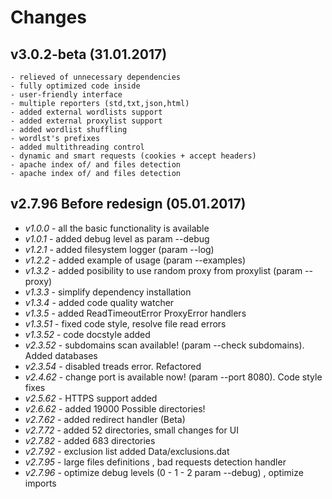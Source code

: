 Changes
=======


v3.0.2-beta (31.01.2017)
------------------------
    - relieved of unnecessary dependencies
    - fully optimized code inside
    - user-friendly interface
    - multiple reporters (std,txt,json,html)
    - added external wordlists support
    - added external proxylist support
    - added wordlist shuffling
    - wordlst's prefixes
    - added multithreading control
    - dynamic and smart requests (cookies + accept headers)
    - apache index of/ and files detection
    - apache index of/ and files detection


v2.7.96 Before redesign (05.01.2017)
------------------------------------

* *v1.0.0* - all the basic functionality is available
* *v1.0.1* - added debug level as param --debug
* *v1.2.1* - added filesystem logger (param --log)
* *v1.2.2* - added example of usage (param --examples)
* *v1.3.2* - added posibility to use random proxy from proxylist (param --proxy)
* *v1.3.3* - simplify dependency installation
* *v1.3.4* - added code quality watcher
* *v1.3.5* - added ReadTimeoutError ProxyError handlers
* *v1.3.51* - fixed code style, resolve file read errors
* *v1.3.52* - code docstyle added
* *v2.3.52* - subdomains scan available! (param --check subdomains). Added databases
* *v2.3.54* - disabled treads error. Refactored
* *v2.4.62* - change port is available now! (param --port 8080). Code style fixes
* *v2.5.62* - HTTPS support added
* *v2.6.62* - added 19000 Possible directories!
* *v2.7.62* - added redirect handler (Beta)
* *v2.7.72* - added 52 directories, small changes for UI
* *v2.7.82* - added 683 directories
* *v2.7.92* - exclusion list added Data/exclusions.dat
* *v2.7.95* - large files definitions , bad requests detection handler
* *v2.7.96* - optimize debug levels (0 - 1 - 2 param --debug) , optimize imports